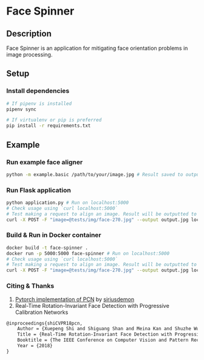 # Face Spinner

## Description

Face Spinner is an application for mitigating face orientation problems in image processing.

## Setup

### Install dependencies

```bash
# If pipenv is installed
pipenv sync

# If virtualenv or pip is preferred
pip install -r requirements.txt
```

## Example

### Run example face aligner

```bash
python -m example.basic /path/to/your/image.jpg # Result saved to output.jpg
```

### Run Flask application

```bash
python application.py # Run on localhost:5000
# Check usage using `curl localhost:5000`
# Test making a request to align an image. Result will be outputted to output.jpg
curl -X POST -F "image=@tests/img/face-270.jpg" --output output.jpg localhost:5000/align
```

### Build & Run in Docker container

```bash
docker build -t face-spinner .
docker run -p 5000:5000 face-spinner # Run on localhost:5000
# Check usage using `curl localhost:5000`
# Test making a request to align an image. Result will be outputted to output.jpg
curl -X POST -F "image=@tests/img/face-270.jpg" --output output.jpg localhost:5000/align
```

### Citing & Thanks

1. [Pytorch implementation of PCN](https://github.com/siriusdemon/pytorch-PCN) by [siriusdemon](https://github.com/siriusdemon)
2. Real-Time Rotation-Invariant Face Detection with Progressive Calibration Networks

```tex
@inproceedings{shiCVPR18pcn,
    Author = {Xuepeng Shi and Shiguang Shan and Meina Kan and Shuzhe Wu and Xilin Chen},
    Title = {Real-Time Rotation-Invariant Face Detection with Progressive Calibration Networks},
    Booktitle = {The IEEE Conference on Computer Vision and Pattern Recognition (CVPR)},
    Year = {2018}
}
```
